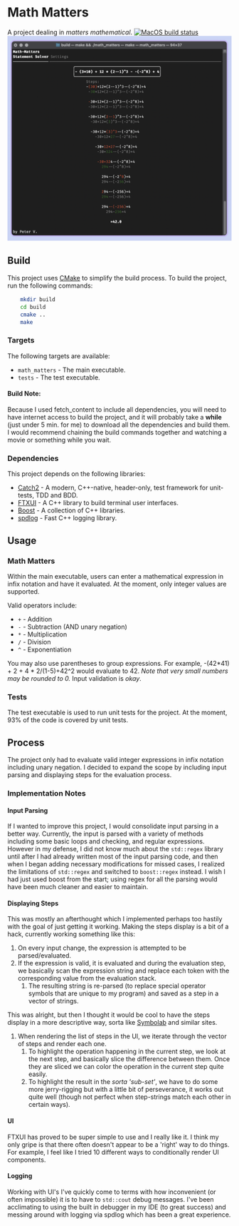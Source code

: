 # Math Matters
A project dealing in _matters mathematical_.
[![MacOS build status](https://github.com/p5quared/math_matters/cmake-build.yml/badge.svg)](https://github.com/p5quared/math_matters/cmake-build.yml)
![Screenshot](./misc/screenshot.png)

## Build
This project uses [CMake](https://cmake.org/) to simplify the build process. To build the project, run the following 
commands:
```bash
    mkdir build
    cd build
    cmake ..
    make
```
### Targets
The following targets are available:
* `math_matters` - The main executable.
* `tests` - The test executable.

#### Build Note:
Because I used fetch_content to include all dependencies, you will need to have internet access to build the project,
and it will probably take a **while** (just under 5 min. for me) to download all the dependencies and build them. I 
would recommend chaining
the build commands together and watching a movie or something while you wait.


### Dependencies
This project depends on the following libraries:
* [Catch2](https://github.com/catchorg/Catch2) - A modern, C++-native, header-only, test framework for unit-tests, TDD and BDD.
* [FTXUI](https://github.com/ArthurSonzogni/FTXUI) - A C++ library to build terminal user interfaces.
* [Boost](https://www.boost.org/) - A collection of C++ libraries.
* [spdlog](https://github.com/gabime/spdlog) - Fast C++ logging library.


## Usage
### Math Matters
Within the main executable, users can enter a mathematical expression in infix notation and have it evaluated.
At the moment, only integer values are supported.

Valid operators include:
* `+` - Addition
* `-` - Subtraction (AND unary negation)
* `*` - Multiplication
* `/` - Division
* `^` - Exponentiation

You may also use parentheses to group expressions.
For example, -(42*41) + 2 + 4 * 2/(1-5)+42^2 would evaluate to 42.
_Note that very small numbers may be rounded to 0._
Input validation is _okay_.

### Tests
The test executable is used to run unit tests for the project.
At the moment, 93% of the code is covered by unit tests.

## Process
The project only had to evaluate valid integer expressions in infix notation including unary negation.
I decided to expand the scope by including input parsing and displaying steps for the evaluation process.
### Implementation Notes
#### Input Parsing
If I wanted to improve this project, I would consolidate input parsing in a better way. Currently, the input is parsed
with a variety of methods including some basic loops and checking, and regular expressions. However in my defense,
I did not know much about the `std::regex` library until after I had already written most of the input parsing code,
and then when I began adding necessary modifications for missed cases, I realized the limitations of `std::regex` and
switched to `boost::regex` instead. I wish I had just used boost from the start; using regex for all the parsing would
have been much cleaner and easier to maintain.
#### Displaying Steps
This was mostly an afterthought which I implemented perhaps too hastily with the goal of just getting it working. 
Making the steps display is a bit of a hack, currently working something like this:
1. On every input change, the expression is attempted to be parsed/evaluated.
2. If the expression is valid, it is evaluated and during the evaluation step, we basically scan the expression string
   and replace each token with the corresponding value from the evaluation stack.
   1. The resulting string is re-parsed (to replace special operator symbols that are unique to my program) and saved 
      as a step in a vector of strings.

This was alright, but then I thought it would be cool to have the steps display in a more descriptive way, sorta like 
[Symbolab](https://www.symbolab.com/solver/step-by-step/32%2B4x%3D-13?or=input) and similar sites.
1. When rendering the list of steps in the UI, we iterate through the vector of steps and render each one.
   1. To highlight the operation happening in the current step, we look at the next step, and basically slice the 
      difference between them. Once they are sliced we can color the operation in the current step quite easily.
   2. To highlight the result in the _sorta 'sub-set'_, we have to do some more jerry-rigging but with a little bit of 
      perseverance, it works out quite well (though not perfect when step-strings match each other in certain ways).
   
#### UI
FTXUI has proved to be super simple to use and I really like it. I think my only gripe is that there often doesn't 
appear to be a 'right' way to do things. For example, I feel like I tried 10 different ways to conditionally render
UI components. 

#### Logging
Working with UI's I've quickly come to terms with how inconvenient (or often impossible) it is to have to `std::cout` 
debug messages. I've been acclimating to using the built in debugger in my IDE (to great success) and messing around 
with logging via spdlog which has been a great experience.